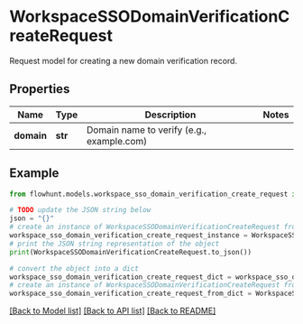 # WorkspaceSSODomainVerificationCreateRequest

Request model for creating a new domain verification record.

## Properties

Name | Type | Description | Notes
------------ | ------------- | ------------- | -------------
**domain** | **str** | Domain name to verify (e.g., example.com) | 

## Example

```python
from flowhunt.models.workspace_sso_domain_verification_create_request import WorkspaceSSODomainVerificationCreateRequest

# TODO update the JSON string below
json = "{}"
# create an instance of WorkspaceSSODomainVerificationCreateRequest from a JSON string
workspace_sso_domain_verification_create_request_instance = WorkspaceSSODomainVerificationCreateRequest.from_json(json)
# print the JSON string representation of the object
print(WorkspaceSSODomainVerificationCreateRequest.to_json())

# convert the object into a dict
workspace_sso_domain_verification_create_request_dict = workspace_sso_domain_verification_create_request_instance.to_dict()
# create an instance of WorkspaceSSODomainVerificationCreateRequest from a dict
workspace_sso_domain_verification_create_request_from_dict = WorkspaceSSODomainVerificationCreateRequest.from_dict(workspace_sso_domain_verification_create_request_dict)
```
[[Back to Model list]](../README.md#documentation-for-models) [[Back to API list]](../README.md#documentation-for-api-endpoints) [[Back to README]](../README.md)


